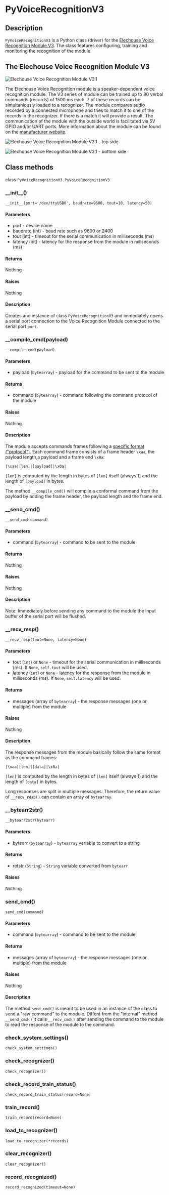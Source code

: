 # PyVoiceRecognitionV3

## Description
`PyVoiceRecognitionV3` is a Python class (driver) for the [Elechouse Voice
Recognition Module V3](https://www.elechouse.com/product/speak-recognition-voice-recognition-module-v3/). The class features configuring, training and monitoring the recognition of the module.

## The Elechouse Voice Recognition Module V3

![Elechouse Voice Recognition Module V3.1](./assets/module_with_mic.jpg)

The Elechouse Voice Recognition module is a speaker-dependent voice recognition module. The V3 series of module can be trained up to 80 verbal commands (records) of 1500 ms each. 7 of these records can be simultaniously loaded to a recognizer. The module compares audio recorded by a connected microphone and tries to match it to one of the records in the recognizer. If there is a match it will provide a result. The communication of the module with the outside world is facilitated via 5V GPIO and/or UART ports. More information about the module can be found on the [manufacturer website](https://www.elechouse.com/product/speak-recognition-voice-recognition-module-v3/).

![Elechouse Voice Recognition Module V3.1 - top side](./assets/module_top.jpg)

![Elechouse Voice Recognition Module V3.1 - bottom side](./assets/module_bottom.jpg)

## Class methods

class `PyVoiceRecognitionV3.PyVoiceRecognitionV3`

### \_\_init\_\_()
```
__init__(port='/dev/ttyUSB0', baudrate=9600, tout=10, latency=50)
```

#### Parameters
* port - device name
* baudrate (int) - baud rate such as 9600 or 2400
* tout (int) - timeout for the serial communication in milliseconds (ms)
* latency (int) - latency for the response from the module in miliseconds
  (ms)

#### Returns
Nothing

#### Raises
Nothing

#### Description
Creates and instance of class `PyVoiceRecognitionV3` and immediately opens a
serial port connection to the Voice Recognition Module connected to the serial
port `port`.

### \_\_compile_cmd(payload)
```
__compile_cmd(payload)
```

#### Parameters
* payload (`bytearray`) - payload for the command to be sent to the module

#### Returns
* command (`bytearray`) - command following the command protocol of the module

#### Raises
Nothing

#### Description
The module accepts commands frames following a [specific format ("protocol")](https://github.com/elechouse/VoiceRecognitionV3#protocol). Each command frame consists of a frame header `\xaa`, the payload length,a payload and a frame end `\x0a`:
```
|\xaa|[len]|[payload]|\x0a|
```
`[len]` is computed by the length in bytes of `[len]` itself (always 1) and the
length of `[payload]` in bytes.

The method `__compile_cmd()` will compile a conformal command from the payload by adding the frame header, the payload length and the frame end.

### \_\_send_cmd()
```
__send_cmd(command)
```

#### Parameters
* command (`bytearray`) - command to be sent to the module

#### Returns
Nothing

#### Raises
Nothing

#### Description
Note: Immediately before sending any command to the module the input buffer of the serial port will be flushed.

### \_\_recv_resp()
```
__recv_resp(tout=None, latency=None)
```

#### Parameters
* tout (`int`) or `None` - timeout for the serial communication in milliseconds (ms). If `None`, `self.tout` will be used.
* latency (`int`) or `None` - latency for the response from the module in miliseconds (ms). If `None`, `self.latency` will be used.

#### Returns
* messages (array of `bytearray`) - the response messages (one or multiple) from
  the module

#### Raises
Nothing

#### Description
The response messages from the module basically follow the same format as the
command frames:
```
|\xaa|[len]|[data]|\x0a|
```
`[len]` is computed by the length in bytes of `[len]` itself (always 1) and the
length of `[data]` in bytes.

Long responses are split in multiple messages. Therefore, the return value of
`__recv_resp()` can contain an array of `bytearray`.

### \_\_bytearr2str()
```
__bytearr2str(bytearr)
```

#### Parameters
* bytearr (`bytearray`) - `bytearray` variable to convert to a string

#### Returns
* retstr (`String`) - `String` variable converted from `bytearr`

#### Raises
Nothing

### send_cmd()
```
send_cmd(command)
```

#### Parameters
* command (`bytearray`) - command to be sent to the module

#### Returns
* messages (array of `bytearray`) - the response messages (one or multiple) from
  the module

#### Raises
Nothing

#### Description
The method `send_cmd()` is meant to be used in an instance of the class to send
a "raw command" to the module. Diffent from the "internal" method
`__send_cmd()` it calls `__recv_cmd()` after sending the command to the module
to read the response of the module to the command.

### check_system_settings()
```
check_system_settings()
```

### check_recognizer()
```
check_recognizer()
```

### check_record_train_status()
```
check_record_train_status(record=None)
```

### train_record()
```
train_record(record=None)
```

### load_to_recognizer()
```
load_to_recognizer(*records)
```

### clear_recognizer()
```
clear_recognizer()
```

### record_recognized()
```
record_recognized(timeout=None)
```

